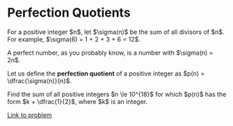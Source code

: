 # Perfection Quotients

<p>For a positive integer $n$, let $\sigma(n)$ be the sum of all divisors of $n$. For example, $\sigma(6) = 1 + 2 + 3 + 6 = 12$.</p>

<p>A perfect number, as you probably know, is a number with $\sigma(n) = 2n$.</p>

<p>Let us define the <b>perfection quotient</b> of a positive integer as $p(n) = \dfrac{\sigma(n)}{n}$.</p>

<p>Find the sum of all positive integers $n \le 10^{18}$ for which $p(n)$ has the form $k + \dfrac{1}{2}$, where $k$ is an integer.</p>

[Link to problem](https://projecteuler.net/problem=241)
